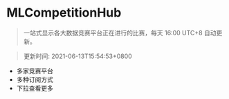 # MLCompetitionHub

> 一站式显示各大数据竞赛平台正在进行的比赛，每天 16:00 UTC+8 自动更新。
  
> 更新时间: 2021-06-13T15:54:53+0800 

* 多家竞赛平台
* 多种订阅方式
* 下拉查看更多